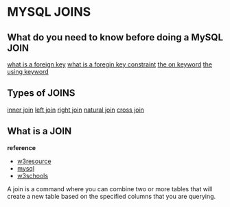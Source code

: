 # MYSQL JOINS   

## What do you need to know before doing a MySQL JOIN
[what is a foreign key][foreign]
[what is a foregin key constraint][constraint]
[the on keyword][on]
[the using keyword][using]


## Types of JOINS
[inner join][inner]
[left join][left]
[right join][right]
[natural join][natural]
[cross join][cross]


[home]:#mysql-joins
[foreign]:#what-is-a-foreign-key
[constraint]:#what-is-a-foreign-key-constraint
[on]:#the-on-keyword
[using]:#the-using-keyword
[inner]:#inner-join
[left]:#left-join
[right]:#right-join
[natural]:#natural-join
[cross]:#cross-join


## What is a JOIN
**reference**
- [w3resource](https://www.w3resource.com/mysql/advance-query-in-mysql/mysql-joins.php)
- [mysql](https://dev.mysql.com/doc/refman/5.7/en/join.html)
- [w3schools](https://www.w3schools.com/sql/sql_join.asp)

 A join is a command where you can combine two or more tables that will create a
 new table based on the specified columns that you are querying.
